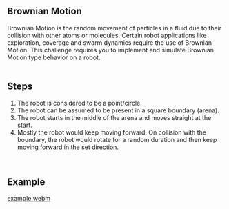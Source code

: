 ## Brownian Motion
Brownian Motion is the random movement of particles in a fluid due to their collision with other atoms or molecules. Certain robot applications like exploration, coverage and swarm dynamics require the use of Brownian Motion. This challenge requires you to implement and simulate Brownian Motion type behavior on a robot.  
<br>

## Steps
1. The robot is considered to be a point/circle.
1. The robot can be assumed to be present in a square boundary (arena).
1. The robot starts in the middle of the arena and moves straight at the start.
1. Mostly the robot would keep moving forward. On collision with the boundary, the robot would rotate for a random duration and then keep moving forward in the set direction.  
<br>

## Example
[example.webm](https://user-images.githubusercontent.com/89222884/229613967-9bcc2a3f-d3f0-4e8d-93ee-f23060a29e55.webm)
